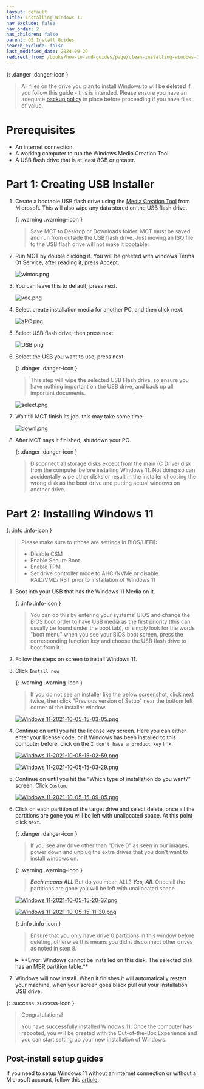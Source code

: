 ```yaml
---
layout: default
title: Installing Windows 11
nav_exclude: false
nav_order: 2
has_children: false
parent: OS Install Guides
search_exclude: false
last_modified_date: 2024-09-29
redirect_from: /books/how-to-and-guides/page/clean-installing-windows-11
---
```

{: .danger .danger-icon }
> All files on the drive you plan to install Windows to will be **deleted** if you follow this guide - this is intended. Please ensure you have an adequate [backup policy](/docs/backups) in place before proceeding if you have files of value.

# Prerequisites
* An internet connection.
* A working computer to run the Windows Media Creation Tool.
* A USB flash drive that is at least 8GB or greater.

# Part 1: Creating USB Installer

1. Create a bootable USB flash drive using the [Media Creation Tool](https://www.microsoft.com/en-us/software-download/windows11) from Microsoft. This will also wipe any data stored on the USB flash drive.

    {: .warning .warning-icon }
    > Save MCT to Desktop or Downloads folder. MCT must be saved and run from outside the USB flash drive. Just moving an ISO file to the USB flash drive will not make it bootable.

2. Run MCT by double clicking it. You will be greeted with windows Terms Of Service, after reading it, press Accept.

     ![wintos.png](/assets/install-11/wintos.png)

3. You can leave this to default, press next.  

     ![kde.png](/assets/install-11/kde.png)

4. Select create installation media for another PC, and then click next.

     ![aPC.png](/assets/install-11/aPC.png)

5. Select USB flash drive, then press next.

     ![USB.png](/assets/install-11/USB.png)

6. Select the USB you want to use, press next. 

    {: .danger .danger-icon }
    >  This step will wipe the selected USB Flash drive, so ensure you have nothing important on the USB drive, and back up all important documents.

     ![select.png](/assets/install-11/select.png)

7. Wait till MCT finish its job. this may take some time.

     ![downl.png](/assets/install-11/downl.png)

8. After MCT says it finished, shutdown your PC.

    {: .danger .danger-icon }
    > Disconnect all storage disks except from the main (C Drive) disk from the computer before installing Windows 11. Not doing so can accidentally wipe other disks or result in the installer choosing the wrong disk as the boot drive and putting actual windows on another drive.

# Part 2: Installing Windows 11
 
{: .info .info-icon }
> Please make sure to (those are settings in BIOS/UEFI):
> - Disable CSM
> - Enable Secure Boot
> - Enable TPM
> - Set drive controller mode to AHCI/NVMe or disable RAID/VMD/IRST prior to installation of Windows 11



1. Boot into your USB that has the Windows 11 Media on it. 

    {: .info .info-icon }
    > You can do this by entering your systems' BIOS and change the BIOS boot order to have USB media as the first priority (this can usually be found under the boot tab), or simply look for the words "boot menu" when you see your BIOS boot screen, press the corresponding function key and choose the USB flash drive to boot from it.

2. Follow the steps on screen to install Windows 11. 
 
3. Click `Install now`

     {: .warning .warning-icon }
     > If you do not see an installer like the below screenshot, click next twice, then click "Previous version of Setup" near the bottom left corner of the installer window.

     [![Windows 11-2021-10-05-15-03-05.png](/assets/install-11/windows-11-2021-10-05-15-03-05.png)](/assets/install-11/windows-11-2021-10-05-15-03-05.png)

4. Continue on until you hit the license key screen. Here you can either enter your license code, or if Windows has been installed to this computer before, click on the `I don't have a product key` link.

    [![Windows 11-2021-10-05-15-02-59.png](/assets/install-11/windows-11-2021-10-05-15-02-59.png)](/assets/install-11/windows-11-2021-10-05-15-02-59.png)

    [![Windows 11-2021-10-05-15-03-29.png](/assets/install-11/windows-11-2021-10-05-15-03-29.png)](/assets/install-11/windows-11-2021-10-05-15-03-29.png)

5.  Continue on until you hit the “Which type of installation do you want?” screen. Click `Custom`. 

     [![Windows 11-2021-10-05-15-09-05.png](/assets/install-11/windows-11-2021-10-05-15-09-05.png)](/assets/install-11/windows-11-2021-10-05-15-09-05.png)

6. Click on each partition of the target drive and select delete, once all the partitions are gone you will be left with unallocated space. At this point click `Next`.

    {: .danger .danger-icon }
    > If you see any drive other than "Drive 0" as seen in our images, power down and unplug the extra drives that you don't want to install windows on.

    {: .warning .warning-icon }
    > ***Each means ALL*** But do you mean ALL? ***Yes, All***. Once all the partitions are gone you will be left with unallocated space.

    [![Windows 11-2021-10-05-15-20-37.png](/assets/install-11/windows-11-2021-10-05-15-20-37.png)](/assets/install-11/windows-11-2021-10-05-15-20-37.png)

    [![Windows 11-2021-10-05-15-11-30.png](/assets/install-11/windows-11-2021-10-05-15-11-30.png)](/assets/install-11/windows-11-2021-10-05-15-11-30.png)

     {: .info .info-icon }
     > Ensure that you only have drive 0 partitions in this window before deleting, otherwise this means you didnt disconnect other drives as noted in step 8.

    <details markdown="1">
    <summary markdown=span>
    **Error: Windows cannot be installed on this disk. The selected disk has an MBR partition table.**

    </summary>

    > If you receive an error about your disk being MBR like this:
    >
    > [![the-selected-disk-has-an-mbr-partition-table-01.png](/assets/install-11/the-selected-disk-has-an-mbr-partition-table-01.png)](/assets/install-11/the-selected-disk-has-an-mbr-partition-table-01.png)
    > 
    >
    > then press `Shift+F10` to open CMD and follow below.
    > ```
    > diskpart
    > list disk
    > ```
    > 
    > [![Windows 11-2021-10-05-15-09-53.png](/assets/install-11/windows-11-2021-10-05-15-09-53.png)](/assets/install-11/windows-11-2021-10-05-15-09-53.png)
    >
    > [![Windows 11-2021-10-05-15-10-13.png](/assets/install-11/windows-11-2021-10-05-15-10-13.png)](/assets/install-11/windows-11-2021-10-05-15-10-13.png)
    >
    > [![Windows 11-2021-10-05-15-10-24.png](/assets/install-11/windows-11-2021-10-05-15-10-24.png)](/assets/install-11/windows-11-2021-10-05-15-10-24.png)
    >
    > [![Windows 11-2021-10-05-15-10-39.png](/assets/install-11/windows-11-2021-10-05-15-10-39.png)](/assets/install-11/windows-11-2021-10-05-15-10-39.png)
    >
    > Make note of the disk you want to install to from the step above.
    > ```
    > sel disk #
    > convert gpt
    > clean
    > ```
    > 
    > [![Windows 11-2021-10-05-15-10-51.png](/assets/install-11/windows-11-2021-10-05-15-10-51.png)](/assets/install-11/windows-11-2021-10-05-15-10-51.png)
    > [![Windows 11-2021-10-05-15-11-01.png](/assets/install-11/windows-11-2021-10-05-15-11-01.png)](/assets/install-11/windows-11-2021-10-05-15-11-01.png)
    > [![Windows 11-2021-10-05-15-11-13.png](/assets/install-11/windows-11-2021-10-05-15-11-13.png)](/assets/install-11/windows-11-2021-10-05-15-11-13.png)
    > 
    > You can exit the CMD and click `next` again.
    > [![Windows 11-2021-10-05-15-09-40.png](/assets/install-11/windows-11-2021-10-05-15-09-40.png)](/assets/install-11/windows-11-2021-10-05-15-09-40.png)

    </details>

7. Windows will now install. When it finishes it will automatically restart your machine, when your screen goes black pull out your installation USB drive.

{: .success .success-icon }
> Congratulations!
>
> You have successfully installed Windows 11. Once the computer has rebooted, you will be greeted with the Out-of-the-Box Experience and you can start setting up your new installation of Windows. 


## Post-install setup guides
If you need to setup Windows 11 without an internet connection or without a Microsoft account, follow this [article](/docs/guides/bypass-11).
